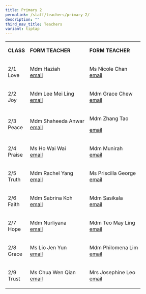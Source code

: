 ```yaml
---
title: Primary 2
permalink: /staff/teachers/primary-2/
description: ""
third_nav_title: Teachers
variant: tiptap
---
```

<table style="minWidth: 75px">
<colgroup>
<col>
<col>
<col>
</colgroup>
<tbody>
<tr>
<td rowspan="1" colspan="1">
<p><strong>CLASS</strong>
</p>
</td>
<td rowspan="1" colspan="1">
<p><strong>FORM TEACHER</strong>
</p>
</td>
<td rowspan="1" colspan="1">
<p><strong>FORM TEACHER</strong>
</p>
</td>
</tr>
<tr>
<td rowspan="1" colspan="1">
<p>2/1
<br>Love</p>
</td>
<td rowspan="1" colspan="1">
<p>Mdm Haziah
<br><a href="mailto:haziah_jamale@schools.gov.sg" rel="noopener noreferrer nofollow" target="_blank">email</a>
</p>
</td>
<td rowspan="1" colspan="1">
<p>Ms Nicole Chan
<br><a href="mailto:nicole_chan_poh_wan@schools.gov.sg" rel="noopener noreferrer nofollow" target="_blank">email</a>
</p>
</td>
</tr>
<tr>
<td rowspan="1" colspan="1">
<p>2/2
<br>Joy</p>
</td>
<td rowspan="1" colspan="1">
<p>Mdm Lee Mei Ling
<br><a href="mailto:lee_mei_ling@schools.gov.sg" rel="noopener noreferrer nofollow" target="_blank">email</a>
</p>
</td>
<td rowspan="1" colspan="1">
<p>Mdm Grace Chew
<br><a href="mailto:chew_jia_chi_grace@schools.gov.sg" rel="noopener noreferrer nofollow" target="_blank">email</a>
</p>
</td>
</tr>
<tr>
<td rowspan="1" colspan="1">
<p>2/3
<br>Peace</p>
</td>
<td rowspan="1" colspan="1">
<p>Mdm Shaheeda Anwar
<br><a href="mailto:shaheeda_mohamed_anwar@schools.gov.sg" rel="noopener noreferrer nofollow" target="_blank">email</a>
</p>
</td>
<td rowspan="1" colspan="1">
<p>Mdm Zhang Tao</p>
<p><a href="mailto:zhang_tao@schools.gov.sg" rel="noopener noreferrer nofollow" target="_blank">email</a>
</p>
</td>
</tr>
<tr>
<td rowspan="1" colspan="1">
<p>2/4
<br>Praise</p>
</td>
<td rowspan="1" colspan="1">
<p>Ms Ho Wai Wai
<br><a href="mailto:ho_wai_wai@schools.gov.sg" rel="noopener noreferrer nofollow" target="_blank">email</a>
</p>
</td>
<td rowspan="1" colspan="1">
<p>Mdm Munirah
<br><a href="mailto:munirah_manap@schools.gov.sg" rel="noopener noreferrer nofollow" target="_blank">email</a>
</p>
</td>
</tr>
<tr>
<td rowspan="1" colspan="1">
<p>2/5
<br>Truth</p>
</td>
<td rowspan="1" colspan="1">
<p>Mdm Rachel Yang
<br><a href="mailto:yang_shuang@schools.gov.sg" rel="noopener noreferrer nofollow" target="_blank">email</a>
</p>
</td>
<td rowspan="1" colspan="1">
<p>Ms Priscilla George
<br><a href="mailto:priscilla_george_annadorai@schools.gov.sg" rel="noopener noreferrer nofollow" target="_blank">email</a>
</p>
</td>
</tr>
<tr>
<td rowspan="1" colspan="1">
<p>2/6
<br>Faith</p>
</td>
<td rowspan="1" colspan="1">
<p>Mdm Sabrina Koh
<br><a href="mailto:koh_rui_en_sabrina@schools.gov.sg" rel="noopener noreferrer nofollow" target="_blank">email</a>
</p>
</td>
<td rowspan="1" colspan="1">
<p>Mdm Sasikala
<br><a href="mailto:sundaram_sasikala@schools.gov.sg" rel="noopener noreferrer nofollow" target="_blank">email</a>
</p>
</td>
</tr>
<tr>
<td rowspan="1" colspan="1">
<p>2/7
<br>Hope</p>
</td>
<td rowspan="1" colspan="1">
<p>Mdm Nurliyana
<br><a href="mailto:nurliyana_yahya@schools.gov.sg" rel="noopener noreferrer nofollow" target="_blank">email</a>
</p>
</td>
<td rowspan="1" colspan="1">
<p>Mdm Teo May Ling
<br><a href="mailto:teo_may_ling@schools.gov.sg" rel="noopener noreferrer nofollow" target="_blank">email</a>
</p>
</td>
</tr>
<tr>
<td rowspan="1" colspan="1">
<p>2/8
<br>Grace</p>
</td>
<td rowspan="1" colspan="1">
<p>Ms Lio Jen Yun
<br><a href="mailto:lio_jen_yun@schools.gov.sg" rel="noopener noreferrer nofollow" target="_blank">email</a>
</p>
</td>
<td rowspan="1" colspan="1">
<p>Mdm Philomena Lim
<br><a href="mailto:philomena_lim_ping_ping@schools.gov.sg" rel="noopener noreferrer nofollow" target="_blank">email</a>
</p>
</td>
</tr>
<tr>
<td rowspan="1" colspan="1">
<p>2/9
<br>Trust</p>
</td>
<td rowspan="1" colspan="1">
<p>Ms Chua Wen Qian
<br><a href="mailto:chua_wen_qian@schools.gov.sg" rel="noopener noreferrer nofollow" target="_blank">email</a>
</p>
</td>
<td rowspan="1" colspan="1">
<p>Mrs Josephine Leo
<br><a href="mailto:ng_siok_hong_josephine@schools.gov.sg" rel="noopener noreferrer nofollow" target="_blank">email</a>
</p>
</td>
</tr>
</tbody>
</table>
<p></p>